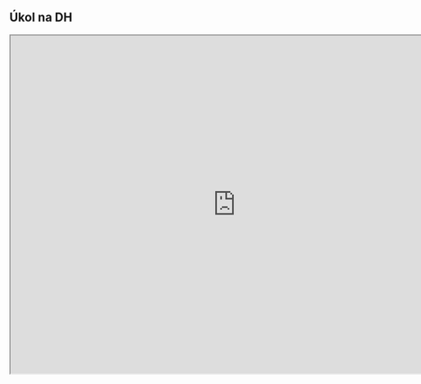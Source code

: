 ## Úkol na DH

<iframe src=https://uploads.knightlab.com/storymapjs/c18237c60666cb56146c024cd129cd25/dh/index.html width=800 height=600></iframe>

